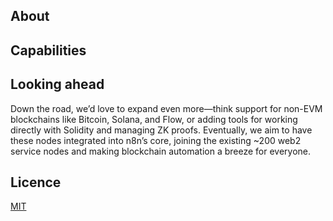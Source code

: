## About



## Capabilities



## Looking ahead

Down the road, we’d love to expand even more—think support for non-EVM blockchains like Bitcoin, Solana, and Flow, or adding tools for working directly with Solidity and managing ZK proofs. Eventually, we aim to have these nodes integrated into n8n’s core, joining the existing ~200 web2 service nodes and making blockchain automation a breeze for everyone.

## Licence 

[MIT](./LICENSE.md)
